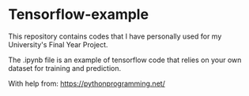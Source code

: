 # Tensorflow-example
This repository contains codes that I have personally used for my University's Final Year Project.

The .ipynb file is an example of tensorflow code that relies on your own dataset for training and prediction.

With help from: https://pythonprogramming.net/


